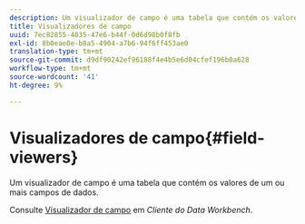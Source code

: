 ```yaml
---
description: Um visualizador de campo é uma tabela que contém os valores de um ou mais campos de dados.
title: Visualizadores de campo
uuid: 7ec82855-4035-47e6-b44f-0d6d98b0f8fb
exl-id: 8b0eae0e-b8a5-4904-a7b6-94f6ff453ae0
translation-type: tm+mt
source-git-commit: d9df90242ef96188f4e4b5e6d04cfef196b0a628
workflow-type: tm+mt
source-wordcount: '41'
ht-degree: 9%

---
```


# Visualizadores de campo{#field-viewers}

Um visualizador de campo é uma tabela que contém os valores de um ou mais campos de dados.

Consulte [Visualizador de campo](../../../../home/c-get-started/c-admin-intrf/c-dataset-mgrs/c-fld-vwrs/c-fld-vwrs.md#concept-194cb94501564145ae059e53c0e4bec3) em *Cliente do Data Workbench*.
